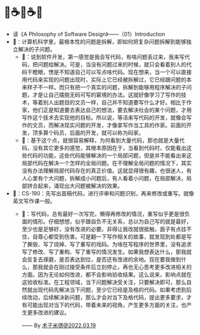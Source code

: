 # 🤔☕️🤔☕️🤔
* 读《A Philosophy of Software Design》——（01）Introduction
* 📖：计算机科学里，最根本性的问题是拆解，即如何把复杂问题拆解到能够独立解决的子问题。
    * 🤔：说到软件开发，第一感觉是我会写代码，有啥问题丢过来，我来写代码，把问题给解决。可是，当没有问题过来的时候，就只会看着别人的代码干瞪眼，愣是不知道自己可以写点啥代码。现在想来，当一个可以直接用代码来实现的问题出现时，实际上它已经被拆解过，它已经跟问题的本来样子不一样。而只有把一个真实的问题，拆解到能够用程序解决的子问题，才是让自己摆脱无码可写的窘境的办法。这就好像学习了写作的技术，等着别人出题目的文员一样，自己并不知道要写什么才好。相比于作家，他们正是知道要去表达自己的想法，要去解决社会的某个问题，才用写作这个技术去实现他的目标。所以说，等活来写代码的开发，就像会写作的文员，而解决现实问题的开发，才像拿写作当工具的作家。前面的开发，顶多算个码员，后面的开发，就可以称为码家。
    * 🤔：基于这个点，就很容易解释，为何看到大量代码，那也就是大量代码，没有其它更多的感觉，其根本原因在于，当看到代码时，仅能看出这些代码的功能，这些代码能够解决的一个局部问题，但是并不能看出来这局部代码在解决一个怎样的全局问题。在不理解全局问题的情况下，其实没有办法理解局部代码存在的真正价值。这就显得很有趣，也很迷人，有人心里有个大问题，拆解成小问题后，有人看着小问题，在局部解决，局部拼合起来，涌现出大问题被解决的效果。
* 📖：CS-190：先写出首稿代码，进行评审和问题识别，再来修改或重写。就像英文写作课一般。
    * 🤔：写代码，总有最好一次写完，懒得再修改的情况，重写似乎更是很负面的情形。仔细想想，似乎跟自负不无关系，总以为自己写的就是最好，至少也是足够好，没有改进的必要。非得让我改就很抵触，面子有点挂不住，自尊心都受到伤害。可是翻一下写作相关的故事，就发现到处都是写了撕毁、写了烧掉、写了重写的戏码。为啥在写程序的世界里，没有追求写了修改、写了重构、写了重写的情况发生。如果我想表达什么，那我就会反复去琢磨，是否表达到位，是否还有改进的余地。现在要我做到什么，那我就会在刚过接受条件后立刻停止，再也无心思考更多改进相关的方面。因为无论如何改进，都不会影响验收结果。这么说来，影响点就在这验收标准。在工程领域，当下问题解决受关注，只要解决即可，那么自然就出现代码先解决当下问题，至少它已经是及格的代码。如果考虑到后续改动，后续解决新问题，那么才会对当下及格代码，提出更多要求，才有可能出现对当下的代码，带着未来的视角，产生更多方面的关注，也产生更多改进的建议。

      —— By 术子米德@2022.03.19
